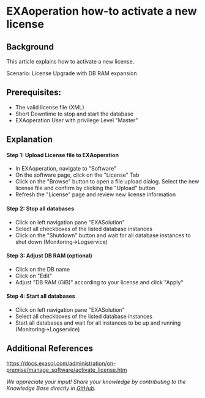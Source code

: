 # EXAoperation how-to activate a new license 
## Background

This article explains how to activate a new license.

Scenario: License Upgrade with DB RAM expansion

## Prerequisites:

* The valid license file (XML)
* Short Downtime to stop and start the database
* EXAoperation User with privilege Level "Master"

## Explanation

#### Step 1: Upload License file to EXAoperation

* In EXAoperation, navigate to "Software"
* On the software page, click on the "License" Tab
* Click on the "Browse" button to open a file upload dialog. Select the new license file and confirm by clicking the "Upload" button
* Refresh the "License" page and review new license information

#### Step 2: Stop all databases

* Click on left navigation pane "EXASolution"
* Select all checkboxes of the listed database instances
* Click on the "Shutdown" button and wait for all database instances to shut down (Monitoring->Logservice)

#### Step 3: Adjust DB RAM (optional)

* Click on the DB name
* Click on "Edit"
* Adjust "DB RAM (GiB)" according to your license and click "Apply"

#### Step 4: Start all databases

* Click on left navigation pane "EXASolution"
* Select all checkboxes of the listed database instances
* Start all databases and wait for all instances to be up and running (Monitoring->Logservice)

## Additional References

<https://docs.exasol.com/administration/on-premise/manage_software/activate_license.htm>

*We appreciate your input! Share your knowledge by contributing to the Knowledge Base directly in [GitHub](https://github.com/exasol/public-knowledgebase).* 